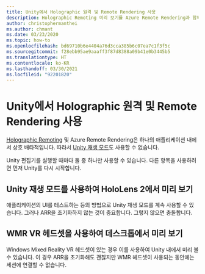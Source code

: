 ```yaml
---
title: Unity에서 Holographic 원격 및 Remote Rendering 사용
description: Holographic Remoting 미리 보기를 Azure Remote Rendering과 함께 사용할 수 있는 방법
author: christophermanthei
ms.author: chmant
ms.date: 03/23/2020
ms.topic: how-to
ms.openlocfilehash: bd69710b6e4404a76d3cca385b6c07ea7c1f3f5c
ms.sourcegitcommit: f28ebb95ae9aaaff3f87d8388a09b41e0b3445b5
ms.translationtype: HT
ms.contentlocale: ko-KR
ms.lasthandoff: 03/30/2021
ms.locfileid: "92201820"
---
```

# <a name="use-holographic-remoting-and-remote-rendering-in-unity"></a>Unity에서 Holographic 원격 및 Remote Rendering 사용

[Holographic Remoting](/windows/mixed-reality/holographic-remoting-player) 및 Azure Remote Rendering은 하나의 애플리케이션 내에서 상호 배타적입니다. 따라서 [Unity 재생 모드](/windows/mixed-reality/unity-play-mode)도 사용할 수 없습니다.

Unity 편집기를 실행할 때마다 둘 중 하나만 사용할 수 있습니다. 다른 항목을 사용하려면 먼저 Unity를 다시 시작합니다.

## <a name="use-unity-play-mode-to-preview-on-hololens-2"></a>Unity 재생 모드를 사용하여 HoloLens 2에서 미리 보기

 애플리케이션의 UI를 테스트하는 등의 방법으로 Unity 재생 모드를 계속 사용할 수 있습니다. 그러나 ARR을 초기화하지 않는 것이 중요합니다. 그렇지 않으면 충돌합니다.

## <a name="use-a-wmr-vr-headset-to-preview-on-desktop"></a>WMR VR 헤드셋을 사용하여 데스크톱에서 미리 보기

Windows Mixed Reality VR 헤드셋이 있는 경우 이를 사용하여 Unity 내에서 미리 볼 수 있습니다. 이 경우 ARR을 초기화해도 괜찮지만 WMR 헤드셋이 사용되는 동안에는 세션에 연결할 수 없습니다.